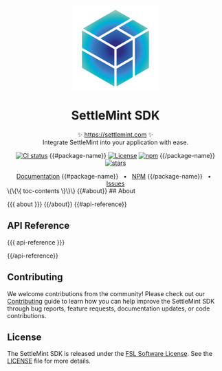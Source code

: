 <p align="center">
  <img src="https://github.com/settlemint/sdk/blob/main/logo.svg" width="200px" align="center" alt="SettleMint logo" />
  <h1 align="center">SettleMint SDK</h1>
  <p align="center">
    ✨ <a href="https://settlemint.com">https://settlemint.com</a> ✨
    <br/>
    Integrate SettleMint into your application with ease.
  </p>
</p>

<p align="center">
<a href="https://github.com/settlemint/sdk/actions?query=branch%3Amain"><img src="https://github.com/settlemint/sdk/actions/workflows/build.yml/badge.svg?event=push&branch=main" alt="CI status" /></a>
{{#package-name}}
<a href="https://fsl.software" rel="nofollow"><img src="https://img.shields.io/npm/l/{{{ package-name }}}" alt="License"></a>
<a href="https://www.npmjs.com/package/{{{ package-name }}}" rel="nofollow"><img src="https://img.shields.io/npm/dw/{{{ package-name }}}" alt="npm"></a>
{{/package-name}}
<a href="https://github.com/settlemint/sdk" rel="nofollow"><img src="https://img.shields.io/github/stars/settlemint/sdk" alt="stars"></a>
</p>

<div align="center">
  <a href="https://console.settlemint.com/documentation">Documentation</a>
{{#package-name}}
  <span>&nbsp;&nbsp;•&nbsp;&nbsp;</span>
  <a href="https://www.npmjs.com/package/{{{ package-name }}}">NPM</a>
{{/package-name}}
  <span>&nbsp;&nbsp;•&nbsp;&nbsp;</span>
  <a href="https://github.com/settlemint/sdk/issues">Issues</a>
  <br />
</div>
\{\{\{ toc-contents \}\}\}
{{#about}}
## About

{{{ about }}}
{{/about}}
{{#api-reference}}

## API Reference

{{{ api-reference }}}

{{/api-reference}}
## Contributing

We welcome contributions from the community! Please check out our [Contributing](https://github.com/settlemint/sdk/blob/main/.github/CONTRIBUTING.md) guide to learn how you can help improve the SettleMint SDK through bug reports, feature requests, documentation updates, or code contributions.

## License

The SettleMint SDK is released under the [FSL Software License](https://fsl.software). See the [LICENSE](https://github.com/settlemint/sdk/blob/main/LICENSE) file for more details.
